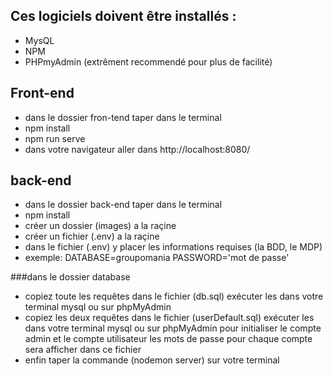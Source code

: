 ## Ces logiciels doivent être installés :
- MysQL
- NPM
- PHPmyAdmin (extrêment recommendé pour plus de facilité)

## Front-end ##
- dans le dossier fron-tend taper dans le terminal
- npm install
- npm run serve
- dans votre navigateur aller dans http://localhost:8080/

## back-end ##
- dans le dossier back-end taper dans le terminal
- npm install
- créer un dossier (images) a la raçine
- créer un fichier (.env) a la raçine
- dans le fichier (.env)  y placer les informations requises (la BDD, le MDP)
- exemple:
 DATABASE=groupomania
 PASSWORD='mot de passe'
 
###dans le dossier database 
- copiez toute les  requêtes dans le fichier (db.sql) exécuter les dans votre terminal mysql ou sur phpMyAdmin
- copiez les deux requêtes dans le fichier (userDefault.sql) exécuter les dans votre terminal mysql ou sur phpMyAdmin pour initialiser le compte admin et le compte utilisateur les mots de passe pour chaque compte sera afficher dans ce fichier
- enfin taper la commande (nodemon server) sur votre terminal
 
 


